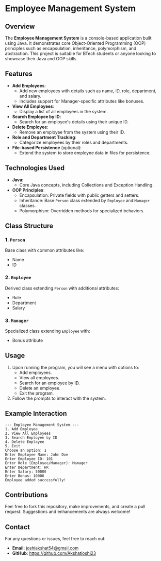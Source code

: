 # Employee Management System

## Overview
The **Employee Management System** is a console-based application built using Java. It demonstrates core Object-Oriented Programming (OOP) principles such as encapsulation, inheritance, polymorphism, and abstraction. This project is suitable for BTech students or anyone looking to showcase their Java and OOP skills.

## Features
- **Add Employees**:
  - Add new employees with details such as name, ID, role, department, and salary.
  - Includes support for Manager-specific attributes like bonuses.
- **View All Employees**:
  - Display a list of all employees in the system.
- **Search Employee by ID**:
  - Search for an employee's details using their unique ID.
- **Delete Employee**:
  - Remove an employee from the system using their ID.
- **Role and Department Tracking**:
  - Categorize employees by their roles and departments.
- **File-based Persistence** (optional):
  - Extend the system to store employee data in files for persistence.

## Technologies Used
- **Java**:
  - Core Java concepts, including Collections and Exception Handling.
- **OOP Principles**:
  - Encapsulation: Private fields with public getters and setters.
  - Inheritance: Base `Person` class extended by `Employee` and `Manager` classes.
  - Polymorphism: Overridden methods for specialized behaviors.

## Class Structure
### 1. `Person`
Base class with common attributes like:
- Name
- ID

### 2. `Employee`
Derived class extending `Person` with additional attributes:
- Role
- Department
- Salary

### 3. `Manager`
Specialized class extending `Employee` with:
- Bonus attribute

## Usage
1. Upon running the program, you will see a menu with options to:
   - Add employees.
   - View all employees.
   - Search for an employee by ID.
   - Delete an employee.
   - Exit the program.
2. Follow the prompts to interact with the system.

## Example Interaction
```
--- Employee Management System ---
1. Add Employee
2. View All Employees
3. Search Employee by ID
4. Delete Employee
5. Exit
Choose an option: 1
Enter Employee Name: John Doe
Enter Employee ID: 101
Enter Role (Employee/Manager): Manager
Enter Department: HR
Enter Salary: 50000
Enter Bonus: 10000
Employee added successfully!
```

## Contributions
Feel free to fork this repository, make improvements, and create a pull request. Suggestions and enhancements are always welcome!

## Contact
For any questions or issues, feel free to reach out:
- **Email**: joshiakshat54@gmail.com
- **GitHub**: https://github.com/Akshatjoshi23

